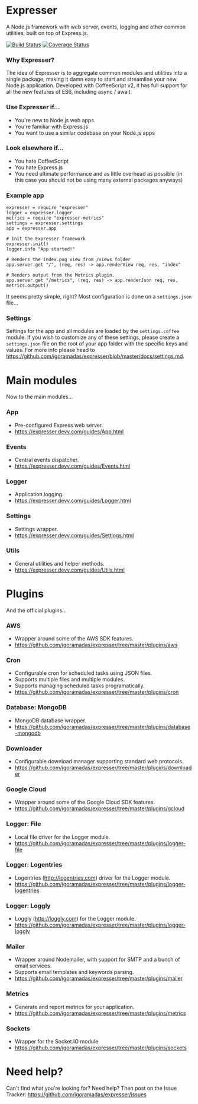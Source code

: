 # Expresser

A Node.js framework with web server, events, logging and other common utilities, built on top of Express.js.

[![Build Status](https://travis-ci.org/igoramadas/expresser.png?branch=master)](https://travis-ci.org/igoramadas/expresser)
[![Coverage Status](https://coveralls.io/repos/github/igoramadas/expresser/badge.svg?branch=master)](https://coveralls.io/github/igoramadas/expresser?branch=master)

### Why Expresser?

The idea of Expresser is to aggregate common modules and utilities into a single package, making it damn easy
to start and streamline your new Node.js application. Developed with CoffeeScript v2, it has full support for all
the new features of ES6, including async / await.

### Use Expresser if...

* You're new to Node.js web apps
* You're familiar with Express.js
* You want to use a similar codebase on your Node.js apps

### Look elsewhere if...

* You hate CoffeeScript
* You hate Express.js
* You need ultimate performance and as little overhead as possible (in this case you should not be using many external packages anyways)

### Example app

    expresser = require "expresser"
    logger = expresser.logger
    metrics = require "expresser-metrics"
    settings = expresser.settings
    app = expresser.app

    # Init the Expresser framework
    expresser.init()
    logger.info "App started!"

    # Renders the index.pug view from /views folder
    app.server.get "/", (req, res) -> app.renderView req, res, "index"

    # Renders output from the Metrics plugin.
    app.server.get "/metrics", (req, res) -> app.renderJson req, res, metrics.output()

It seems pretty simple, right? Most configuration is done on a `settings.json` file...

### Settings

Settings for the app and all modules are loaded by the `settings.coffee` module. If you wish to customize any of
these settings, please create a `settings.json` file on the root of your app folder with the specific keys
and values. For more info please head to https://github.com/igoramadas/expresser/blob/master/docs/settings.md.

# Main modules

Now to the main modules...

### App
*   Pre-configured Express web server.
*   https://expresser.devv.com/guides/App.html

### Events
*   Central events dispatcher.
*   https://expresser.devv.com/guides/Events.html

### Logger
*   Application logging.
*   https://expresser.devv.com/guides/Logger.html

### Settings
*   Settings wrapper.
*   https://expresser.devv.com/guides/Settings.html

### Utils
*   General utilities and helper methods.
*   https://expresser.devv.com/guides/Utils.html

# Plugins

And the official plugins...

### AWS
*   Wrapper around some of the AWS SDK features.
*   https://github.com/igoramadas/expresser/tree/master/plugins/aws

### Cron
*   Configurable cron for scheduled tasks using JSON files.
*   Supports multiple files and multiple modules.
*   Supports managing scheduled tasks programatically.
*   https://github.com/igoramadas/expresser/tree/master/plugins/cron

### Database: MongoDB
*   MongoDB database wrapper.
*   https://github.com/igoramadas/expresser/tree/master/plugins/database-mongodb

### Downloader
*   Configurable download manager supporting standard web protocols.
*   https://github.com/igoramadas/expresser/tree/master/plugins/downloader

### Google Cloud
*   Wrapper around some of the Google Cloud SDK features.
*   https://github.com/igoramadas/expresser/tree/master/plugins/gcloud

### Logger: File
*   Local file driver for the Logger module.
*   https://github.com/igoramadas/expresser/tree/master/plugins/logger-file

### Logger: Logentries
*   Logentries (http://logentries.com) driver for the Logger module.
*   https://github.com/igoramadas/expresser/tree/master/plugins/logger-logentries

### Logger: Loggly
*   Loggly (http://loggly.com) for the Logger module.
*   https://github.com/igoramadas/expresser/tree/master/plugins/logger-loggly

### Mailer
*   Wrapper around Nodemailer, with support for SMTP and a bunch of email services.
*   Supports email templates and keywords parsing.
*   https://github.com/igoramadas/expresser/tree/master/plugins/mailer

### Metrics
*   Generate and report metrics for your application.
*   https://github.com/igoramadas/expresser/tree/master/plugins/metrics

### Sockets
*   Wrapper for the Socket.IO module.
*   https://github.com/igoramadas/expresser/tree/master/plugins/sockets

# Need help?

Can't find what you're looking for? Need help? Then post on the Issue Tracker: https://github.com/igoramadas/expresser/issues
